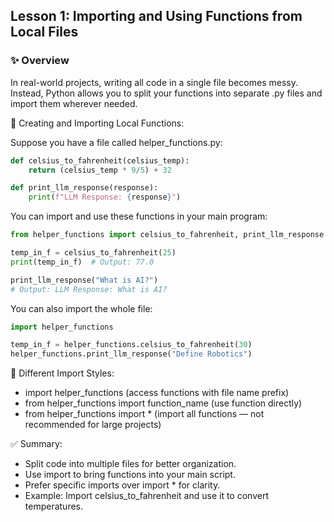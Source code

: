 ## Lesson 1: Importing and Using Functions from Local Files

### ✨ Overview
In real-world projects, writing all code in a single file becomes messy.
Instead, Python allows you to split your functions into separate .py files and import them wherever needed.

🔹 Creating and Importing Local Functions:

Suppose you have a file called helper_functions.py:
```python
def celsius_to_fahrenheit(celsius_temp):
    return (celsius_temp * 9/5) + 32

def print_llm_response(response):
    print(f"LLM Response: {response}")
```

You can import and use these functions in your main program:
```python
from helper_functions import celsius_to_fahrenheit, print_llm_response

temp_in_f = celsius_to_fahrenheit(25)
print(temp_in_f)  # Output: 77.0

print_llm_response("What is AI?") 
# Output: LLM Response: What is AI?
```

You can also import the whole file:
```python
import helper_functions

temp_in_f = helper_functions.celsius_to_fahrenheit(30)
helper_functions.print_llm_response("Define Robotics")
```

🔹 Different Import Styles:
  - import helper_functions (access functions with file name prefix)
  - from helper_functions import function_name (use function directly)
  - from helper_functions import * (import all functions — not recommended for large projects)

✅ Summary:
  - Split code into multiple files for better organization.
  - Use import to bring functions into your main script.
  - Prefer specific imports over import * for clarity.
  - Example: Import celsius_to_fahrenheit and use it to convert temperatures.
